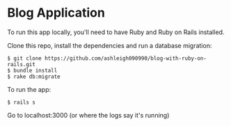 Blog Application
================

To run this app locally, you'll need to have Ruby and Ruby on Rails installed.

Clone this repo, install the dependencies and run a database migration:

```
$ git clone https://github.com/ashleigh090990/blog-with-ruby-on-rails.git
$ bundle install
$ rake db:migrate
```

To run the app:

```
$ rails s
```

Go to localhost:3000 (or where the logs say it's running)